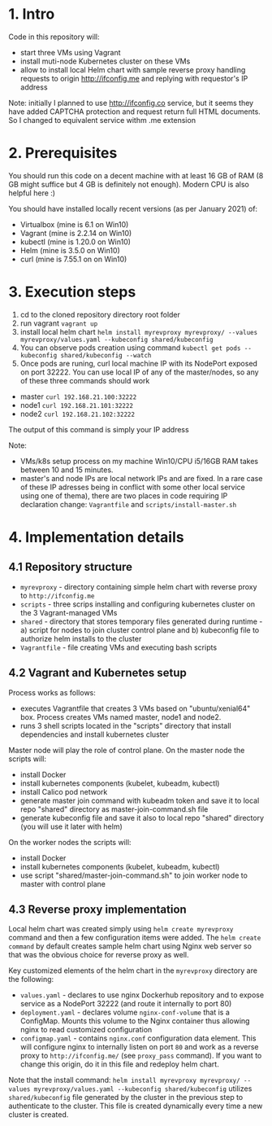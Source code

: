 # 1. Intro

Code in this repository will:
- start three VMs using Vagrant
- install muti-node Kubernetes cluster on these VMs
- allow to install local Helm chart with sample reverse proxy handling requests to origin http://ifconfig.me and replying with requestor's IP address

Note: initially I planned to use http://ifconfig.co service, but it seems they have added CAPTCHA protection and request return full HTML documents. So I changed to equivalent service withm .me extension

# 2. Prerequisites
You should run this code on a decent machine with at least 16 GB of RAM (8 GB might suffice but 4 GB is definitely not enough). Modern CPU is also helpful here :)

You should have installed locally recent versions (as per January 2021) of:
- Virtualbox (mine is 6.1 on Win10)
- Vagrant (mine is 2.2.14 on Win10)
- kubectl (mine is 1.20.0 on Win10)
- Helm (mine is 3.5.0 on Win10)
- curl (mine is 7.55.1 on on Win10)

# 3. Execution steps
1. cd to the cloned repository directory root folder
2. run vagrant `vagrant up`
3. install local helm chart `helm install myrevproxy myrevproxy/ --values myrevproxy/values.yaml --kubeconfig shared/kubeconfig`
4. You can observe pods creation using command `kubectl get pods --kubeconfig shared/kubeconfig --watch`
5. Once pods are runing, curl local machine IP with its NodePort exposed on port 32222. You can use local IP of any of the master/nodes, so any of these three commands should work
- master `curl 192.168.21.100:32222`
- node1  `curl 192.168.21.101:32222`
- node2  `curl 192.168.21.102:32222`

The output of this command is simply your IP address

Note: 
- VMs/k8s setup process on my machine Win10/CPU i5/16GB RAM takes between 10 and 15 minutes. 
- master's and node IPs are local network IPs and are fixed. In a rare case of these IP adresses being in conflict with some other local service using one of thema), there are two places in code requiring IP declaration change: `Vagrantfile` and `scripts/install-master.sh`

# 4. Implementation details 
## 4.1 Repository structure
- `myrevproxy` - directory containing simple helm chart with reverse proxy to `http://ifconfig.me`
- `scripts` - three scrips installing and configuring kubernetes cluster on the 3 Vagrant-managed VMs
- `shared` - directory that stores temporary files generated during runtime - a) script for nodes to join cluster control plane and b) kubeconfig file to authorize helm installs to the cluster
- `Vagrantfile` - file creating VMs and executing bash scripts

## 4.2 Vagrant and Kubernetes setup

Process works as follows: 
- executes Vagrantfile that creates 3 VMs based on "ubuntu/xenial64" box. Process creates VMs named master, node1 and node2.
- runs 3 shell scripts located in the "scripts" directory that install dependencies and install kubernetes cluster

Master node will play the role of control plane. On the master node the scripts will:
- install Docker
- install kubernetes components (kubelet, kubeadm, kubectl)
- install Calico pod network
- generate master join command with kubeadm token and save it to local repo "shared" directory as master-join-command.sh file
- generate kubeconfig file and save it also to local repo "shared" directory (you will use it later with helm)

On the worker nodes the scripts will:
- install Docker
- install kubernetes components (kubelet, kubeadm, kubectl)
- use script "shared/master-join-command.sh" to join worker node to master with control plane 
## 4.3 Reverse proxy implementation
Local helm chart was created simply using `helm create myrevproxy` command and then a few configuration items were added.
The `helm create command` by default creates sample helm chart using Nginx web server so that was the obvious choice for reverse proxy as well.

Key customized elements of the helm chart in the `myrevproxy` directory are the following:
- `values.yaml` - declares to use nginx Dockerhub repository and to expose service as a NodePort 32222 (and route it internally to port 80)
- `deployment.yaml` - declares volume `nginx-conf-volume` that is a ConfigMap. Mounts this volume to the Nginx container thus allowing nginx to read customized configuration
- `configmap.yaml` - contains `nginx.conf` configuration data element. This will configure nginx to internally listen on port `80` and work as a reverse proxy to `http://ifconfig.me/` (see `proxy_pass` command). If you want to change this origin, do it in this file and redeploy helm chart.

Note that the install command:
`helm install myrevproxy myrevproxy/ --values myrevproxy/values.yaml --kubeconfig shared/kubeconfig` utilizes `shared/kubeconfig` file generated by the cluster in the previous step to authenticate to the cluster. This file is created dynamically every time a new cluster is created.
